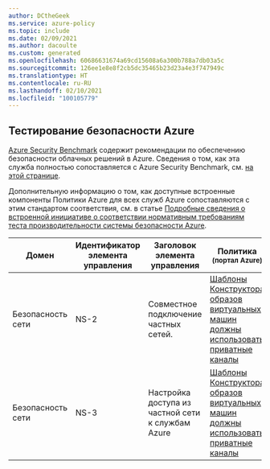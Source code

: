 ```yaml
---
author: DCtheGeek
ms.service: azure-policy
ms.topic: include
ms.date: 02/09/2021
ms.author: dacoulte
ms.custom: generated
ms.openlocfilehash: 60686631674a69cd15608a6a300b788a7db03a5c
ms.sourcegitcommit: 126ee1e8e8f2cb5dc35465b23d23a4e3f747949c
ms.translationtype: HT
ms.contentlocale: ru-RU
ms.lasthandoff: 02/10/2021
ms.locfileid: "100105779"
---
```

## <a name="azure-security-benchmark"></a>Тестирование безопасности Azure

[Azure Security Benchmark](../../../../articles/security/benchmarks/overview.md) содержит рекомендации по обеспечению безопасности облачных решений в Azure. Сведения о том, как эта служба полностью сопоставляется с Azure Security Benchmark, см. [на этой странице](https://github.com/MicrosoftDocs/SecurityBenchmarks/tree/master/Azure%20Offer%20Security%20Baselines).

Дополнительную информацию о том, как доступные встроенные компоненты Политики Azure для всех служб Azure сопоставляются с этим стандартом соответствия, см. в статье [Подробные сведения о встроенной инициативе о соответствии нормативным требованиям теста производительности системы безопасности Azure](../../../../articles/governance/policy/samples/azure-security-benchmark.md).

|Домен |Идентификатор элемента управления |Заголовок элемента управления |Политика<br /><sub>(портал Azure)</sub> |Версия политики<br /><sub>(GitHub)</sub>  |
|---|---|---|---|---|
|Безопасность сети |NS-2 |Совместное подключение частных сетей. |[Шаблоны Конструктора образов виртуальных машин должны использовать приватные каналы](https://portal.azure.com/#blade/Microsoft_Azure_Policy/PolicyDetailBlade/definitionId/%2Fproviders%2FMicrosoft.Authorization%2FpolicyDefinitions%2F2154edb9-244f-4741-9970-660785bccdaa) |[1.0.1](https://github.com/Azure/azure-policy/blob/master/built-in-policies/policyDefinitions/VM%20Image%20Builder/PrivateLinkEnabled_Audit.json) |
|Безопасность сети |NS-3 |Настройка доступа из частной сети к службам Azure |[Шаблоны Конструктора образов виртуальных машин должны использовать приватные каналы](https://portal.azure.com/#blade/Microsoft_Azure_Policy/PolicyDetailBlade/definitionId/%2Fproviders%2FMicrosoft.Authorization%2FpolicyDefinitions%2F2154edb9-244f-4741-9970-660785bccdaa) |[1.0.1](https://github.com/Azure/azure-policy/blob/master/built-in-policies/policyDefinitions/VM%20Image%20Builder/PrivateLinkEnabled_Audit.json) |

